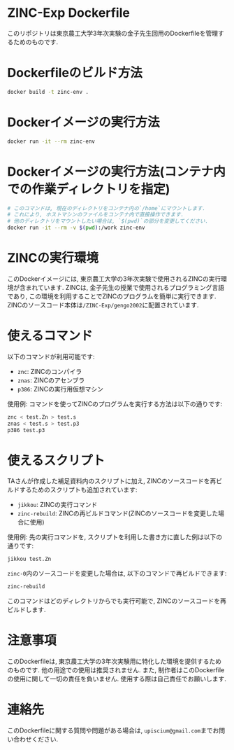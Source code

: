 # ZINC-Exp Dockerfile
このリポジトリは東京農工大学3年次実験の金子先生回用のDockerfileを管理するためのものです.

# Dockerfileのビルド方法
```bash
docker build -t zinc-env .
```

# Dockerイメージの実行方法
```bash
docker run -it --rm zinc-env
```

# Dockerイメージの実行方法(コンテナ内での作業ディレクトリを指定)
```bash
# このコマンドは, 現在のディレクトリをコンテナ内の`/home`にマウントします.
# これにより, ホストマシンのファイルをコンテナ内で直接操作できます.
# 他のディレクトリをマウントしたい場合は, `$(pwd)`の部分を変更してください.
docker run -it --rm -v $(pwd):/work zinc-env
```

# ZINCの実行環境
このDockerイメージには, 東京農工大学の3年次実験で使用されるZINCの実行環境が含まれています. ZINCは, 金子先生の授業で使用されるプログラミング言語であり, この環境を利用することでZINCのプログラムを簡単に実行できます. ZINCのソースコード本体は`/ZINC-Exp/gengo2002`に配置されています.

# 使えるコマンド
以下のコマンドが利用可能です:
- `znc`: ZINCのコンパイラ
- `znas`: ZINCのアセンブラ
- `p386`: ZINCの実行用仮想マシン

使用例:
コマンドを使ってZINCのプログラムを実行する方法は以下の通りです:
```bash
znc < test.Zn > test.s
znas < test.s > test.p3
p386 test.p3
```

# 使えるスクリプト
TAさんが作成した補足資料内のスクリプトに加え, ZINCのソースコードを再ビルドするためのスクリプトも追加されています:
- `jikkou`: ZINCの実行コマンド
- `zinc-rebuild`: ZINCの再ビルドコマンド(ZINCのソースコードを変更した場合に使用)

使用例:
先の実行コマンドを, スクリプトを利用した書き方に直した例は以下の通りです:
```bash
jikkou test.Zn
```

`zinc-0`内のソースコードを変更した場合は, 以下のコマンドで再ビルドできます:
```bash
zinc-rebuild
```
このコマンドはどのディレクトリからでも実行可能で, ZINCのソースコードを再ビルドします.

# 注意事項
このDockerfileは, 東京農工大学の3年次実験用に特化した環境を提供するためのものです. 他の用途での使用は推奨されません.
また, 制作者はこのDockerfileの使用に関して一切の責任を負いません. 使用する際は自己責任でお願いします.

# 連絡先
このDockerfileに関する質問や問題がある場合は, `upiscium@gmail.com`までお問い合わせください.
